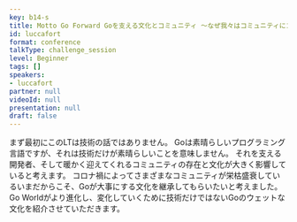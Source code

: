 ```yaml
---
key: b14-s
title: Motto Go Forward Goを支える文化とコミュニティ 〜なぜ我々はコミュニティにコントリビュートするのか？〜
id: luccafort
format: conference
talkType: challenge_session
level: Beginner
tags: []
speakers:
- luccafort
partner: null
videoId: null
presentation: null
draft: false
---
```

まず最初にこのLTは技術の話ではありません。
Goは素晴らしいプログラミング言語ですが、それは技術だけが素晴らしいことを意味しません。
それを支える開発者、そして暖かく迎えてくれるコミュニティの存在と文化が大きく影響していると考えます。
コロナ禍によってさまざまなコミュニティが栄枯盛衰しているいまだからこそ、Goが大事にする文化を継承してもらいたいと考えました。
Go Worldがより進化し、変化していくために技術だけではないGoのウェットな文化を紹介させていただきます。